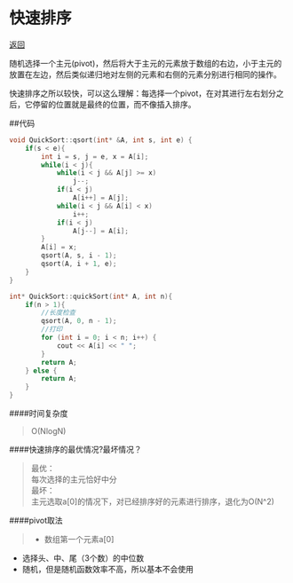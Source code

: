 ﻿# 快速排序

[返回](https://github.com/zzzvvvxxxd/BuluCoding/blob/master/Sort/index.md)

随机选择一个主元(pivot)，然后将大于主元的元素放于数组的右边，小于主元的放置在左边，然后类似递归地对左侧的元素和右侧的元素分别进行相同的操作。  

快速排序之所以较快，可以这么理解：每选择一个pivot，在对其进行左右划分之后，它停留的位置就是最终的位置，而不像插入排序。  

##代码
```C++
void QuickSort::qsort(int* &A, int s, int e) {
	if(s < e){
		int i = s, j = e, x = A[i];
		while(i < j){
			while(i < j && A[j] >= x)
				j--;
			if(i < j)
				A[i++] = A[j];
			while(i < j && A[i] < x)
				i++;
			if(i < j)
				A[j--] = A[i];
		}
		A[i] = x;
		qsort(A, s, i - 1);
		qsort(A, i + 1, e);
	}
}

int* QuickSort::quickSort(int* A, int n){
	if(n > 1){
		//长度检查
		qsort(A, 0, n - 1);
		//打印
		for (int i = 0; i < n; i++) {
			cout << A[i] << " ";
		}
		return A;
	} else {
		return A;
	}
}
```

####时间复杂度
> O(NlogN)

####快速排序的最优情况?最坏情况？
> 最优：  
每次选择的主元恰好中分  
最坏：  
主元选取a[0]的情况下，对已经排序好的元素进行排序，退化为O(N^2)

####pivot取法
> * 数组第一个元素a[0]
  * 选择头、中、尾（3个数）的中位数
  * 随机，但是随机函数效率不高，所以基本不会使用